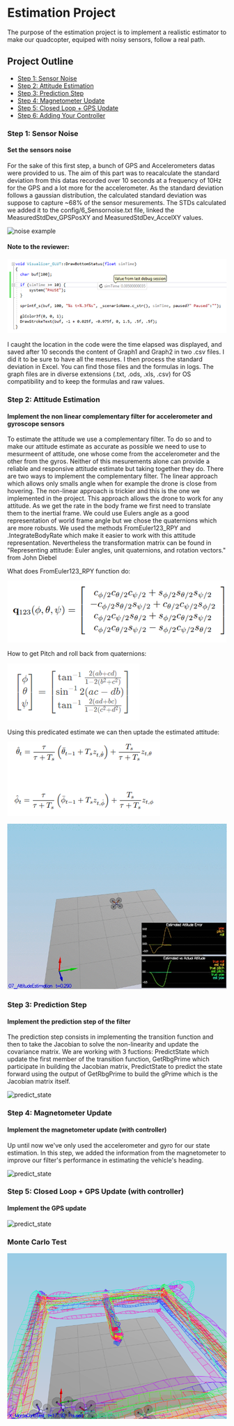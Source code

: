 # Estimation Project #

The purpose of the estimation project is to implement a realistic estimator to make our quadcopter, equiped with noisy sensors, follow a real path.


## Project Outline ##

 - [Step 1: Sensor Noise](#step-1-sensor-noise)
 - [Step 2: Attitude Estimation](#step-2-attitude-estimation)
 - [Step 3: Prediction Step](#step-3-prediction-step)
 - [Step 4: Magnetometer Update](#step-4-magnetometer-update)
 - [Step 5: Closed Loop + GPS Update](#step-5-closed-loop--gps-update)
 - [Step 6: Adding Your Controller](#step-6-adding-your-controller)



### Step 1: Sensor Noise ###
#### Set the sensors noise ####
For the sake of this first step, a bunch of GPS and Accelerometers datas were provided to us. The aim of this part was to reacalculate the standard deviation from this datas recorded over 10 seconds at a frequency of 10Hz for the GPS and a lot more for the accelerometer. As the standard deviation follows a gaussian distribution, the calculated standard deviation was suppose to capture ~68% of the sensor mesurements. The STDs calculated we added it to the config/6_Sensornoise.txt file, linked the MeasuredStdDev_GPSPosXY and MeasuredStdDev_AccelXY values.

![noise example](images/noise.gif)

#### Note to the reviewer: ####

![noise example](images/code.png)

I caught the location in the code were the time elapsed was displayed, and saved after 10 seconds the content of Graph1 and Graph2 in two .csv files. I did it to be sure to have all the mesures.
I then process the standard deviation in Excel. You can find those files and the formulas in logs. The graph files are in diverse extensions (.txt, .ods, .xls, .csv) for OS compatibility and to keep the formulas and raw values.


### Step 2: Attitude Estimation ###
#### Implement the non linear complementary filter for accelerometer and gyroscope sensors ####
To estimate the attitude we use a complementary filter. To do so and to make our attitude estimate as accurate as possible we need to use to mesurmeent of attitude, one whose come from the accelerometer and the other from the gyros. Neither of this mesurements alone can provide a reliable and responsive attitude estimate but taking together they do. There are two ways to implement the complementary filter. The linear approach which allows only smalls angle when for example the drone is close from hovering. The non-linear approach is trickier and this is the one we implemented in the project. This approach allows the drone to work for any attitude. As we get the rate in the body frame we first need to translate them to the inertial frame. We could use Eulers angle as a good representation of world frame angle but we chose the quaternions which are more robusts. We used the methods FromEuler123_RPY and .IntegrateBodyRate which make it easier to work with this attitude representation. Nevertheless the transformation matrix can be found in "Representing attitude: Euler angles, unit quaternions, and rotation vectors." from John Diebel

What does FromEuler123_RPY function do:

![euler_to_quaternions](images/euler_to_quaternions.PNG)

How to get Pitch and roll back from quaternions:

![quaternions_to_euler](images/quaternions_to_euler.PNG)

Using this predicated estimate we can then uptade the estimated attitude:

![attitude_update_from_IMU](images/attitude_update_from_IMU.PNG)

![attitude_estimation](images/attitude_estimation2.gif)


### Step 3: Prediction Step ###

#### Implement the prediction step of the filter ####

The prediction step consists in implementing the transition function and then to take the Jacobian to solve the non-linearity and update the covariance matrix. We are working with 3 fuctions: PredictState which update the first member of the transition function, GetRbgPrime which participate in building the Jacobian matrix, PredictState to predict the state forward using the output of GetRbgPrime to build the gPrime which is the Jacobian matrix itself.

![predict_state](images/predict_state.gif)

### Step 4: Magnetometer Update ###
#### Implement the magnetometer update (with controller) ####

Up until now we've only used the accelerometer and gyro for our state estimation.  In this step, we added the information from the magnetometer to improve our filter's performance in estimating the vehicle's heading.

![predict_state](images/update_mag.gif)

### Step 5: Closed Loop + GPS Update (with controller) ###
#### Implement the GPS update ####

![predict_state](images/update_GPS.gif)

### Monte Carlo Test ###

![montecarlo](images/montecarlo.PNG)
